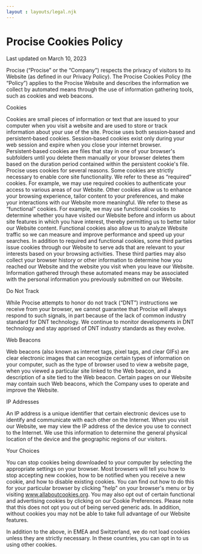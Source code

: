 ```yaml
---
layout : layouts/legal.njk
---
```

# Procise Cookies Policy
Last updated on March 10, 2023

Procise (“Procise” or the “Company”) respects the privacy of visitors to its Website (as defined in our Privacy Policy). The Procise Cookies Policy (the “Policy”) applies to the Procise Website and describes the information we collect by automated means through the use of information gathering tools, such as cookies and web beacons.

Cookies

Cookies are small pieces of information or text that are issued to your computer when you visit a website and are used to store or track information about your use of the site.
Procise uses both session‑based and persistent‑based cookies. Session‑based cookies exist only during your web session and expire when you close your internet browser. Persistent‑based cookies are files that stay in one of your browser's subfolders until you delete them manually or your browser deletes them based on the duration period contained within the persistent cookie's file.
Procise uses cookies for several reasons. Some cookies are strictly necessary to enable core site functionality. We refer to these as “required” cookies. For example, we may use required cookies to authenticate your access to various areas of our Website. Other cookies allow us to enhance your browsing experience, tailor content to your preferences, and make your interactions with our Website more meaningful. We refer to these as “functional” cookies. For example, we may use functional cookies to determine whether you have visited our Website before and inform us about site features in which you have interest, thereby permitting us to better tailor our Website content. Functional cookies also allow us to analyze Website traffic so we can measure and improve performance and speed up your searches.
In addition to required and functional cookies, some third parties issue cookies through our Website to serve ads that are relevant to your interests based on your browsing activities. These third parties may also collect your browser history or other information to determine how you reached our Website and the website you visit when you leave our Website. Information gathered through these automated means may be associated with the personal information you previously submitted on our Website.

Do Not Track

While Procise attempts to honor do not track (“DNT”) instructions we receive from your browser, we cannot guarantee that Procise will always respond to such signals, in part because of the lack of common industry standard for DNT technology. We continue to monitor developments in DNT technology and stay apprised of DNT industry standards as they evolve.

Web Beacons

Web beacons (also known as internet tags, pixel tags, and clear GIFs) are clear electronic images that can recognize certain types of information on your computer, such as the type of browser used to view a website page, when you viewed a particular site linked to the Web beacon, and a description of a site tied to the Web beacon. Certain pages on our Website may contain such Web beacons, which the Company uses to operate and improve the Website.

IP Addresses

An IP address is a unique identifier that certain electronic devices use to identify and communicate with each other on the Internet. When you visit our Website, we may view the IP address of the device you use to connect to the Internet. We use this information to determine the general physical location of the device and the geographic regions of our visitors.

Your Choices

You can stop cookies being downloaded to your computer by selecting the appropriate settings on your browser. Most browsers will tell you how to stop accepting new cookies, how to be notified when you receive a new cookie, and how to disable existing cookies. You can find out how to do this for your particular browser by clicking "help" on your browser's menu or by visiting www.allaboutcookies.org. You may also opt out of certain functional and advertising cookies by clicking on our Cookie Preferences. Please note that this does not opt you out of being served generic ads. In addition, without cookies you may not be able to take full advantage of our Website features.

In addition to the above, in EMEA and Switzerland, we do not load cookies unless they are strictly necessary. In these countries, you can opt in to us using other cookies.

